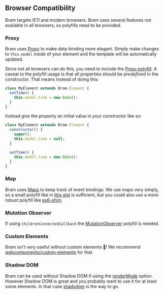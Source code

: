 ## Browser Compatibility

Bram targets IE11 and modern browsers. Bram uses several features not available in all browsers, so polyfills need to be provided.

### Proxy

Bram uses [Proxy](https://developer.mozilla.org/en-US/docs/Web/JavaScript/Reference/Global_Objects/Proxy) to make data-binding more elegant. Simply make changes to `this.model` inside of your element and the template will be automatically updated.

Since not all browsers can do this, you need to include the [Proxy polyfill](https://github.com/GoogleChrome/proxy-polyfill). A caveat to the polyfill usage is that all properties should be *predefined* in the constructor. That means instead of doing this:

```js
class MyElement extends Bram.Element {
  setTime() {
    this.model.time = new Date();
  }
}
```

Instead give the property an initial value in your constructor like so:

```js
class MyElement extends Bram.Element {
  constructor() {
    super();
    this.model.time = null;
  }

  setTime() {
    this.model.time = new Date();
  }
}
```

### Map

Bram uses [Maps](https://developer.mozilla.org/en-US/docs/Web/JavaScript/Reference/Global_Objects/Map) to keep track of event bindings. We use maps very simply, so a small polyfill like in [this gist](https://gist.github.com/matthewp/81199932db5e1e487a2ea6a15983ac73) is sufficient, but you could also use a more robust polyfill like [es6-shim](https://github.com/paulmillr/es6-shim).

### Mutation Observer

If using `childrenConnectedCallback` the [MutationObserver](https://github.com/webcomponents/webcomponentsjs/tree/master/src/MutationObserver) polyfill is needed.

### Custom Elements

Bram isn't very useful without custom elements 🤠! We recommend [webcomponents/custom-elements](https://github.com/webcomponents/custom-elements) for that.

### Shadow DOM

Bram can be used without Shadow DOM if using the [renderMode](api.html#rendermode) option. However Shadow DOM is great and you probably want to use it for at least some elements. In that case [shadydom](https://github.com/webcomponents/shadydom) is the way to go.
